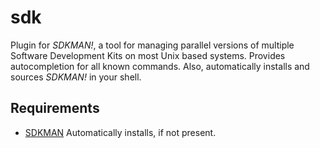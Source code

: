 # sdk

Plugin for _SDKMAN!_, a tool for managing parallel versions of multiple Software Development Kits on most Unix based systems.
Provides autocompletion for all known commands. Also, automatically installs and sources _SDKMAN!_ in your shell.

## Requirements

 * [SDKMAN](http://sdkman.io/) Automatically installs, if not present.
